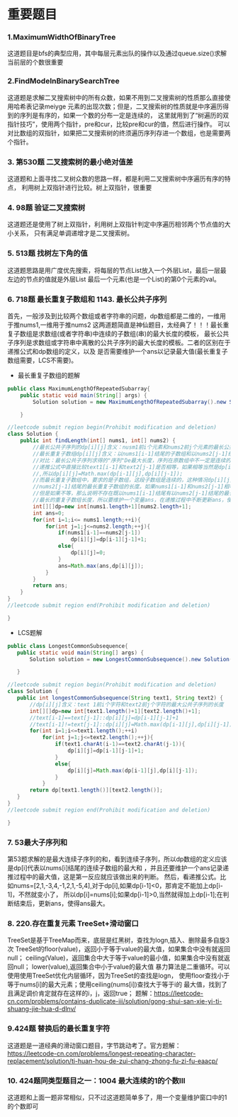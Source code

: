 # 重要题目
### 1.MaximumWidthOfBinaryTree
这道题目是bfs的典型应用，其中每层元素出队的操作以及通过queue.size()求解当前层的个数很重要

### 2.FindModeInBinarySearchTree
这道题是求解二叉搜索树中的所有众数，如果不用到二叉搜索树的性质那么直接使用哈希表记录meiyge
元素的出现次数；但是，二叉搜索树的性质就是中序遍历得到的序列是有序的，如果一个数的分布一定是连续的，
这里就用到了“树遍历的双指针技巧”，使用两个指针，pre和cur，比较pre和cur的值，然后进行操作。
可以对比数组的双指针，如果把二叉搜索树的终须遍历序列存进一个数组，也是需要两个指针。

### 3. 第530题 二叉搜索树的最小绝对值差
这道题和上面寻找二叉树众数的思路一样，都是利用二叉搜索树中序遍历有序的特点，
利用树上双指针进行比较。树上双指针，很重要

### 4. 98题 验证二叉搜索树
这道题还是使用了树上双指针，利用树上双指针判定中序遍历相邻两个节点值的大小关系，
只有满足单调递增才是二叉搜索树。

### 5. 513题 找树左下角的值
这道题思路是用广度优先搜索，将每层的节点List放入一个外层List，最后一层最左边的节点的值就是外层List
最后一个元素(也是一个List)的第0个元素的val。

### 6. 718题 最长重复子数组和 1143. 最长公共子序列 
首先，一般涉及到比较两个数组或者字符串的问题，dp数组都是二维的，一维用于推nums1,一维用于推nums2
这两道题简直是神仙题目，太经典了！！！最长重复子数组是求数组(或者字符串)中连续的子数组(串)的最大长度的模板，
最长公共子序列是求数组或字符串中离散的公共子序列的最大长度的模板。二者的区别在于递推公式和dp数组的定义，以及
是否需要维护一个ans以记录最大值(最长重复子数组需要，LCS不需要)。



- 最长重复子数组的题解
```java
public class MaximumLengthOfRepeatedSubarray{
    public static void main(String[] args) {
        Solution solution = new MaximumLengthOfRepeatedSubarray().new Solution();

    }

//leetcode submit region begin(Prohibit modification and deletion)
class Solution {
    public int findLength(int[] nums1, int[] nums2) {
        //最长公共子序列的dp[i][j]含义：nusm1前i个元素和nums2前j个元素的最长公共子数组的长度
        //最长重复子数组dp[i][j]含义：以nums1[i-1]结尾的子数组和以nums2[j-1]结尾的子数组的最长公共子数组的长度
        //对比：最长公共子序列求得的"序列"De最大长度，序列在原数组中不一定是连续的，所以等价于是离散的，所以
        //递推公式中直接比较text1[i-1]和text2[j-1]是否相等，如果相等当然是dp[i-1][j-1]+1,如果不等，由于是离散的
        //,所以dp[i][j]=Math.max(dp[i-1][j],dp[i][j-1]);
        //而最长重复子数组中，要求的是子数组，这段子数组是连续的，这种情况dp[i][j]的含义就是以nums1[i-1]结尾且以
        //nums2[j-1]结尾的最长重复子数组的长度。如果nums1[i-1]和nums2[j-1]相等，当然dp[i][j]=dp[i-1][j-1]+1;
        //但是如果不等，那么说明不存在既以nums1[i-1]结尾有以nums2[j-1]结尾的最长重复子数组，所以dp[i][j]=0,并且由于求得的
        //最长的重复子数组长度，所以要维护一个变量ans，在递推过程中不断更新ans，使得ans取得的是最大值，最后返回ans即可。
        int[][]dp=new int[nums1.length+1][nums2.length+1];
        int ans=0;
        for(int i=1;i<= nums1.length;++i){
            for(int j=1;j<=nums2.length;++j){
                if(nums1[i-1]==nums2[j-1])
                    dp[i][j]=dp[i-1][j-1]+1;
                else{
                    dp[i][j]=0;
                }
                ans=Math.max(ans,dp[i][j]);
            }
        }
        return ans;
    }
}
//leetcode submit region end(Prohibit modification and deletion)

}

```

- LCS题解
 ```java
public class LongestCommonSubsequence{
    public static void main(String[] args) {
        Solution solution = new LongestCommonSubsequence().new Solution();

    }

//leetcode submit region begin(Prohibit modification and deletion)
class Solution {
    public int longestCommonSubsequence(String text1, String text2) {
        //dp[i][j]含义：text 1前i个字符和text2前j个字符的最大公共子序列的长度
        int[][]dp=new int[text1.length()+1][text2.length()+1];
        //text[i-1]==text[j-1]::dp[i][j]=dp[i-1][j-1]+1
        //text[i-1]!=text[j-1]::dp[i][j]=Math.max(dp[i-1][j],dp[i][j-1])
        for(int i=1;i<=text1.length();++i)
            for(int j=1;j<=text2.length();++j){
                if(text1.charAt(i-1)==text2.charAt(j-1)){
                    dp[i][j]=dp[i-1][j-1]+1;
                }
                else{
                    dp[i][j]=Math.max(dp[i-1][j],dp[i][j-1]);
                }
            }
        return dp[text1.length()][text2.length()];
    }
}
//leetcode submit region end(Prohibit modification and deletion)

}

```
### 7.  53最大子序列和
第53题求解的是最大连续子序列的和，看到连续子序列，所以dp数组的定义应该是dp[i]代表以nums[i]结尾的连续子数组的最大和
，并且还要维护一个ans记录递推过程中的最大值，这是第一反应就应该做出来的判断。
然后，看递推公式。比如nums=[2,1,-3,4,-1,2,1,-5,4],对于dp[i],如果dp[i-1]<0，那肯定不能加上dp[i-1]，不然就变小了，
所以dp[i]=nums[i];如果dp[i-1]>0,当然就得加上dp[i-1];在判断结束后，更新ans，使得ans最大。

### 8. 220.存在重复元素 TreeSet+滑动窗口
TreeSet是基于TreeMap而来，底层是红黑树，查找为logn,插入、删除最多自旋3次
TreeSet的floor(value)，返回小于等于value的最大值，如果集合中没有就返回null；
ceiling(Value)，返回集合中大于等于value的最小值，如果集合中没有就返回null；
lower(value),返回集合中小于value的最大值
暴力算法是二重循环。可以使用使用TreeSet优化内层循环，因为TreeSet的查找是logn，
使用floor查找小于等于nums[i]的最大元素；使用ceiling(nums[i])查找大于等于i的
最大值，找到了且满足调价肯定就存在这样的i，j，返回true；
题解：https://leetcode-cn.com/problems/contains-duplicate-iii/solution/gong-shui-san-xie-yi-ti-shuang-jie-hua-d-dlnv/

### 9.424题 替换后的最长重复字符
这道题是一道经典的滑动窗口题目，字节跳动考了。官方题解：
https://leetcode-cn.com/problems/longest-repeating-character-replacement/solution/ti-huan-hou-de-zui-chang-zhong-fu-zi-fu-eaacp/

### 10. 424题同类型题目之一：1004 最大连续的1的个数III
这道题和上面一题非常相似，只不过这道题简单多了，用一个变量维护窗口中的1的个数即可

